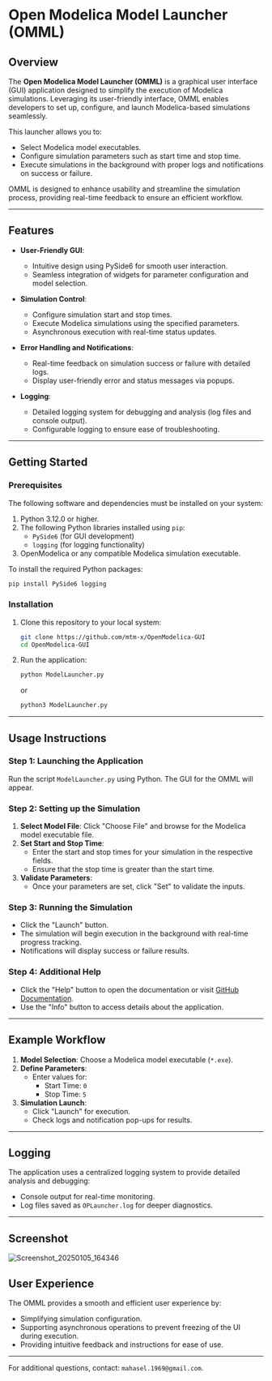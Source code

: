 # Open Modelica Model Launcher (OMML)

## Overview
The **Open Modelica Model Launcher (OMML)** is a graphical user interface (GUI) application designed to simplify the execution of Modelica simulations. Leveraging its user-friendly interface, OMML enables developers to set up, configure, and launch Modelica-based simulations seamlessly.

This launcher allows you to:
- Select Modelica model executables.
- Configure simulation parameters such as start time and stop time.
- Execute simulations in the background with proper logs and notifications on success or failure.

OMML is designed to enhance usability and streamline the simulation process, providing real-time feedback to ensure an efficient workflow.

---

## Features
- **User-Friendly GUI**:
   - Intuitive design using PySide6 for smooth user interaction.
   - Seamless integration of widgets for parameter configuration and model selection.

- **Simulation Control**:
   - Configure simulation start and stop times.
   - Execute Modelica simulations using the specified parameters.
   - Asynchronous execution with real-time status updates.

- **Error Handling and Notifications**:
   - Real-time feedback on simulation success or failure with detailed logs.
   - Display user-friendly error and status messages via popups.

- **Logging**:
   - Detailed logging system for debugging and analysis (log files and console output).
   - Configurable logging to ensure ease of troubleshooting.

---

## Getting Started

### Prerequisites
The following software and dependencies must be installed on your system:
1. Python 3.12.0 or higher.
2. The following Python libraries installed using `pip`:
   - `PySide6` (for GUI development)
   - `logging` (for logging functionality)
3. OpenModelica or any compatible Modelica simulation executable.

To install the required Python packages:
   ```bash
   pip install PySide6 logging
   ```

### Installation
1. Clone this repository to your local system:
   ```bash
   git clone https://github.com/mtm-x/OpenModelica-GUI
   cd OpenModelica-GUI
   ```
2. Run the application:
   ```bash
   python ModelLauncher.py
   ```
   or 
   ```bash
   python3 ModelLauncher.py
   ```

---

## Usage Instructions

### Step 1: Launching the Application
Run the script `ModelLauncher.py` using Python. The GUI for the OMML will appear.

### Step 2: Setting up the Simulation
1. **Select Model File**: Click "Choose File" and browse for the Modelica model executable file.
2. **Set Start and Stop Time**:
   - Enter the start and stop times for your simulation in the respective fields.
   - Ensure that the stop time is greater than the start time.
3. **Validate Parameters**:
   - Once your parameters are set, click "Set" to validate the inputs.

### Step 3: Running the Simulation
- Click the "Launch" button.
- The simulation will begin execution in the background with real-time progress tracking.
- Notifications will display success or failure results.

### Step 4: Additional Help
- Click the "Help" button to open the documentation or visit [GitHub Documentation](https://github.com/mtm-x/OpenModelica-GUI).
- Use the "Info" button to access details about the application.

---

## Example Workflow
1. **Model Selection**: Choose a Modelica model executable (`*.exe`).
2. **Define Parameters**:
   - Enter values for:
      - Start Time: `0`
      - Stop Time: `5`
3. **Simulation Launch**:
   - Click "Launch" for execution.
   - Check logs and notification pop-ups for results.

---

## Logging
The application uses a centralized logging system to provide detailed analysis and debugging:
- Console output for real-time monitoring.
- Log files saved as `OPLauncher.log` for deeper diagnostics.

---
## Screenshot
![Screenshot_20250105_164346](https://github.com/user-attachments/assets/d124cbd5-ec96-4115-9644-708734b5fe12)


## User Experience
The OMML provides a smooth and efficient user experience by:
- Simplifying simulation configuration.
- Supporting asynchronous operations to prevent freezing of the UI during execution.
- Providing intuitive feedback and instructions for ease of use.

---


For additional questions, contact: `mahasel.1969@gmail.com`.
